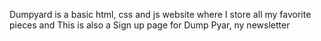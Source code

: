 Dumpyard is a basic html, css and js website where I store all my favorite pieces and This is also a Sign up page for Dump Pyar, ny newsletter 
